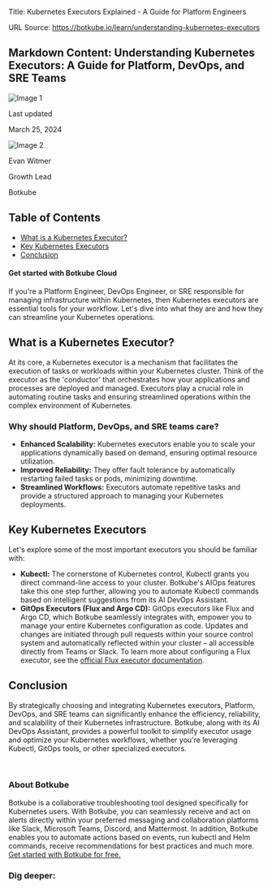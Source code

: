 Title: Kubernetes Executors Explained - A Guide for Platform Engineers

URL Source: https://botkube.io/learn/understanding-kubernetes-executors

Markdown Content:
Understanding Kubernetes Executors: A Guide for Platform, DevOps, and SRE Teams
-------------------------------------------------------------------------------

![Image 1](https://assets-global.website-files.com/634fabb21508d6c9db9bc46f/65fdbe5e2b0c291bb5ec0536_Botkube%20BLOG%20Thumbnail%20(6).png)

Last updated

March 25, 2024

![Image 2](https://assets-global.website-files.com/634fabb21508d6c9db9bc46f/64a86fdda4d8d06ce598598e_evan%20image.jpg)

Evan Witmer

Growth Lead

Botkube

Table of Contents
-----------------

*   [What is a Kubernetes Executor?](#what-is-a-kubernetes-executor--2)
*   [Key Kubernetes Executors](#key-kubernetes-executors-2)
*   [Conclusion](#conclusion-2)

#### Get started with Botkube Cloud

If you're a Platform Engineer, DevOps Engineer, or SRE responsible for managing infrastructure within Kubernetes, then Kubernetes executors are essential tools for your workflow. Let's dive into what they are and how they can streamline your Kubernetes operations.

**What is a Kubernetes Executor?**
----------------------------------

At its core, a Kubernetes executor is a mechanism that facilitates the execution of tasks or workloads within your Kubernetes cluster. Think of the executor as the 'conductor' that orchestrates how your applications and processes are deployed and managed. Executors play a crucial role in automating routine tasks and ensuring streamlined operations within the complex environment of Kubernetes.

### **Why should Platform, DevOps, and SRE teams care?**

*   **Enhanced Scalability:** Kubernetes executors enable you to scale your applications dynamically based on demand, ensuring optimal resource utilization.
*   **Improved Reliability:** They offer fault tolerance by automatically restarting failed tasks or pods, minimizing downtime.
*   **Streamlined Workflows:** Executors automate repetitive tasks and provide a structured approach to managing your Kubernetes deployments.

**Key Kubernetes Executors**
----------------------------

Let's explore some of the most important executors you should be familiar with:

*   **Kubectl:** The cornerstone of Kubernetes control, Kubectl grants you direct command-line access to your cluster. Botkube's AIOps features take this one step further, allowing you to automate Kubectl commands based on intelligent suggestions from its AI DevOps Assistant.
*   **GitOps Executors (Flux and Argo CD):** GitOps executors like Flux and Argo CD, which Botkube seamlessly integrates with, empower you to manage your entire Kubernetes configuration as code. Updates and changes are initiated through pull requests within your source control system and automatically reflected within your cluster – all accessible directly from Teams or Slack. To learn more about configuring a Flux executor, see the [official Flux executor documentation](https://docs.botkube.io/configuration/executor/flux).

**Conclusion**
--------------

By strategically choosing and integrating Kubernetes executors, Platform, DevOps, and SRE teams can significantly enhance the efficiency, reliability, and scalability of their Kubernetes infrastructure. Botkube, along with its AI DevOps Assistant, provides a powerful toolkit to simplify executor usage and optimize your Kubernetes workflows, whether you're leveraging Kubectl, GitOps tools, or other specialized executors.

‍

### About Botkube

Botkube is a collaborative troubleshooting tool designed specifically for Kubernetes users. With Botkube, you can seamlessly receive and act on alerts directly within your preferred messaging and collaboration platforms like Slack, Microsoft Teams, Discord, and Mattermost. In addition, Botkube enables you to automate actions based on events, run kubectl and Helm commands, receive recommendations for best practices and much more. [Get started with Botkube for free.](https://app.botkube.io/)

### Dig deeper:
